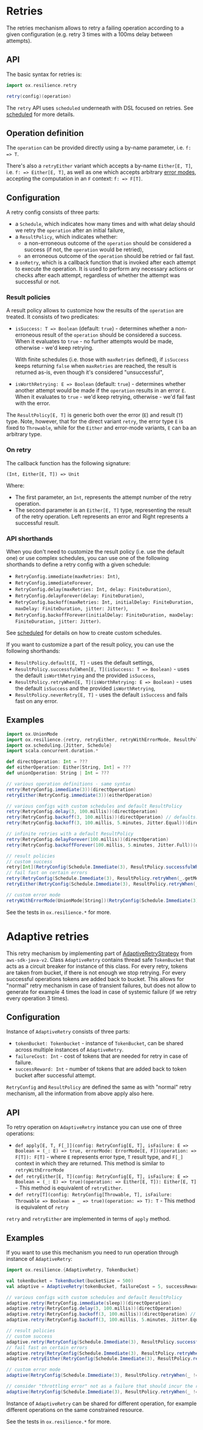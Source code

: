 # Retries

The retries mechanism allows to retry a failing operation according to a given configuration (e.g. retry 3 times with a 100ms
delay between attempts).

## API

The basic syntax for retries is:

```scala
import ox.resilience.retry

retry(config)(operation)
```

The `retry` API uses `scheduled` underneath with DSL focused on retries. See [scheduled](scheduled.md) for more details.

## Operation definition

The `operation` can be provided directly using a by-name parameter, i.e. `f: => T`.

There's also a `retryEither` variant which accepts a by-name `Either[E, T]`, i.e. `f: => Either[E, T]`, as well as one
which accepts arbitrary [error modes](../basics/error-handling.md), accepting the computation in an `F` context: `f: => F[T]`.

## Configuration

A retry config consists of three parts:

- a `Schedule`, which indicates how many times and with what delay should we retry the `operation` after an initial
  failure,
- a `ResultPolicy`, which indicates whether:
    - a non-erroneous outcome of the `operation` should be considered a success (if not, the `operation` would be
      retried),
    - an erroneous outcome of the `operation` should be retried or fail fast.
- a `onRetry`, which is a callback function that is invoked after each attempt to execute the operation. It is used to
  perform any necessary actions or checks after each attempt, regardless of whether the attempt was successful or not.

### Result policies

A result policy allows to customize how the results of the `operation` are treated. It consists of two predicates:

- `isSuccess: T => Boolean` (default: `true`) - determines whether a non-erroneous result of the `operation` should be
  considered a success. When it evaluates to `true` - no further attempts would be made, otherwise - we'd keep retrying.

  With finite schedules (i.e. those with `maxRetries` defined), if `isSuccess` keeps returning `false` when `maxRetries`
  are reached, the result is returned as-is, even though it's considered "unsuccessful",
- `isWorthRetrying: E => Boolean` (default: `true`) - determines whether another attempt would be made if
  the `operation` results in an error `E`. When it evaluates to `true` - we'd keep retrying, otherwise - we'd fail fast
  with the error.

The `ResultPolicy[E, T]` is generic both over the error (`E`) and result (`T`) type. Note, however, that for the direct
variant `retry`, the error type `E` is fixed to `Throwable`, while for the `Either` and error-mode variants, `E` can ba
an arbitrary type.

### On retry

The callback function has the following signature:

```
(Int, Either[E, T]) => Unit
```

Where:
- The first parameter, an `Int`, represents the attempt number of the retry operation.
- The second parameter is an `Either[E, T]` type, representing the result of the retry operation. Left represents an
  error and Right represents a successful result.

### API shorthands

When you don't need to customize the result policy (i.e. use the default one) or use complex schedules,
you can use one of the following shorthands to define a retry config with a given schedule:

- `RetryConfig.immediate(maxRetries: Int)`,
- `RetryConfig.immediateForever`,
- `RetryConfig.delay(maxRetries: Int, delay: FiniteDuration)`,
- `RetryConfig.delayForever(delay: FiniteDuration)`,
- `RetryConfig.backoff(maxRetries: Int, initialDelay: FiniteDuration, maxDelay: FiniteDuration, jitter: Jitter)`,
- `RetryConfig.backoffForever(initialDelay: FiniteDuration, maxDelay: FiniteDuration, jitter: Jitter)`.

See [scheduled](scheduled.md) for details on how to create custom schedules.

If you want to customize a part of the result policy, you can use the following shorthands:

- `ResultPolicy.default[E, T]` - uses the default settings,
- `ResultPolicy.successfulWhen[E, T](isSuccess: T => Boolean)` - uses the default `isWorthRetrying` and the
  provided `isSuccess`,
- `ResultPolicy.retryWhen[E, T](isWorthRetrying: E => Boolean)` - uses the default `isSuccess` and the
  provided `isWorthRetrying`,
- `ResultPolicy.neverRetry[E, T]` - uses the default `isSuccess` and fails fast on any error.

## Examples

```scala mdoc:compile-only
import ox.UnionMode
import ox.resilience.{retry, retryEither, retryWithErrorMode, ResultPolicy, RetryConfig}
import ox.scheduling.{Jitter, Schedule}
import scala.concurrent.duration.*

def directOperation: Int = ???
def eitherOperation: Either[String, Int] = ???
def unionOperation: String | Int = ???

// various operation definitions - same syntax
retry(RetryConfig.immediate(3))(directOperation)
retryEither(RetryConfig.immediate(3))(eitherOperation)

// various configs with custom schedules and default ResultPolicy
retry(RetryConfig.delay(3, 100.millis))(directOperation)
retry(RetryConfig.backoff(3, 100.millis))(directOperation) // defaults: maxDelay = 1.minute, jitter = Jitter.None
retry(RetryConfig.backoff(3, 100.millis, 5.minutes, Jitter.Equal))(directOperation)

// infinite retries with a default ResultPolicy
retry(RetryConfig.delayForever(100.millis))(directOperation)
retry(RetryConfig.backoffForever(100.millis, 5.minutes, Jitter.Full))(directOperation)

// result policies
// custom success
retry[Int](RetryConfig(Schedule.Immediate(3), ResultPolicy.successfulWhen(_ > 0)))(directOperation)
// fail fast on certain errors
retry(RetryConfig(Schedule.Immediate(3), ResultPolicy.retryWhen(_.getMessage != "fatal error")))(directOperation)
retryEither(RetryConfig(Schedule.Immediate(3), ResultPolicy.retryWhen(_ != "fatal error")))(eitherOperation)

// custom error mode
retryWithErrorMode(UnionMode[String])(RetryConfig(Schedule.Immediate(3), ResultPolicy.retryWhen(_ != "fatal error")))(unionOperation)
```

See the tests in `ox.resilience.*` for more.

# Adaptive retries
This retry mechanism by implementing part of [AdaptiveRetryStrategy](https://sdk.amazonaws.com/java/api/latest/software/amazon/awssdk/retries/AdaptiveRetryStrategy.html) from `aws-sdk-java-v2`. Class `AdaptiveRetry` contains thread safe `TokenBucket` that acts as a circuit breaker for instance of this class. 
For every retry, tokens are taken from bucket, if there is not enough we stop retrying. For every successful operations tokens are added back to bucket.
This allows for "normal" retry mechanism in case of transient failures, but does not allow to generate for example 4 times the load in case of systemic failure (if we retry every operation 3 times).

## Configuration
Instance of `AdaptiveRetry` consists of three parts:
- `tokenBucket: Tokenbucket` - instance of `TokenBucket`, can be shared across multiple instances of `AdaptiveRetry`.
- `failureCost: Int` - cost of tokens that are needed for retry in case of failure.
- `successReward: Int` - number of tokens that are added back to token bucket after successful attempt.

`RetryConfig` and `ResultPolicy` are defined the same as with "normal" retry mechanism, all the information from above apply also here.

## API
To retry operation on `AdaptiveRetry` instance you can use one of three operations:
- `def apply[E, T, F[_]](config: RetryConfig[E, T], isFailure: E => Boolean = (_: E) => true, errorMode: ErrorMode[E, F])(operation: => F[T]): F[T]` - where `E` represents error type, `T` result type, and `F[_]` context in which they are returned. This method is similar to `retryWithErrorMode`
- `def retryEither[E, T](config: RetryConfig[E, T], isFailure: E => Boolean = (_: E) => true)(operation: => Either[E, T]): Either[E, T]` - This method is equivalent of `retryEither`.
- `def retry[T](config: RetryConfig[Throwable, T], isFailure: Throwable => Boolean = _ => true)(operation: => T): T` - This method is equivalent of `retry`

`retry` and `retryEither` are implemented in terms of `apply` method.

## Examples

If you want to use this mechanism you need to run operation through instance of `AdaptiveRetry`:
```scala
import ox.resilience.{AdaptiveRetry, TokenBucket}

val tokenBucket = TokenBucket(bucketSize = 500)
val adaptive = AdaptiveRetry(tokenBucket, failureCost = 5, successReward = 4)

// various configs with custom schedules and default ResultPolicy
adaptive.retry(RetryConfig.immediate(sleep))(directOperation)
adaptive.retry(RetryConfig.delay(3, 100.millis))(directOperation)
adaptive.retry(RetryConfig.backoff(3, 100.millis))(directOperation) // defaults: maxDelay = 1.minute, jitter = Jitter.None
adaptive.retry(RetryConfig.backoff(3, 100.millis, 5.minutes, Jitter.Equal))(directOperation)

// result policies
// custom success
adaptive.retry(RetryConfig(Schedule.Immediate(3), ResultPolicy.successfulWhen(_ > 0)))(directOperation)
// fail fast on certain errors
adaptive.retry(RetryConfig(Schedule.Immediate(3), ResultPolicy.retryWhen(_.getMessage != "fatal error")))(directOperation)
adaptive.retryEither(RetryConfig(Schedule.Immediate(3), ResultPolicy.retryWhen(_ != "fatal error")))(eitherOperation)

// custom error mode 
adaptive(RetryConfig(Schedule.Immediate(3), ResultPolicy.retryWhen(_ != "fatal error")), errorMode = UnionMode[String])(unionOperation)

// consider "throttling error" not as a failure that should incur the retry penalty
adaptive(RetryConfig(Schedule.Immediate(3), ResultPolicy.retryWhen(_ != "fatal error")), isFailure = _ != "throttling error", errorMode = UnionMode[String])(unionOperation)
```

Instance of `AdaptiveRetry` can be shared for different operation, for example different operations on the same constrained resource.

See the tests in `ox.resilience.*` for more.